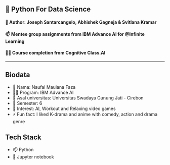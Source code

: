 ## 🧠 Python For Data Science
#### 🚀 Author: Joseph Santarcangelo, Abhishek Gagneja & Svitlana Kramar


#### 📫 Mentee group assignments from IBM Advance AI for @Infinite Learning
#### 👩‍💻 Course completion from Cognitive Class.AI
---

## Biodata
- 👋 Nama: Naufal Maulana Faza 
- 👩‍💻 Program: IBM Advance AI 
- 🌱 Asal universitas: Universitas Swadaya Gunung Jati - Cirebon 
- 💬 Semester: 6 
- 👀 Interest: AI, Workout and Relaxing video games 
- ⚡ Fun fact: I liked K-drama and anime with comedy, action and drama genre

## Tech Stack
- 📫 Python
- 🧠 Jupyter notebook
